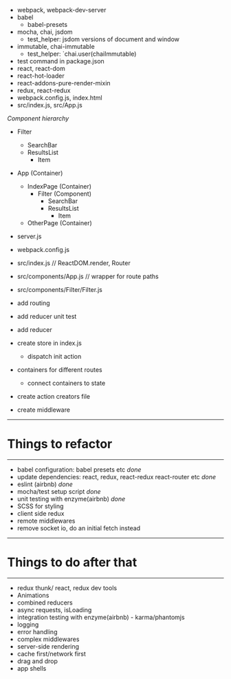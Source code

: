 - webpack, webpack-dev-server
- babel
    + babel-presets
- mocha, chai, jsdom
    + test_helper: jsdom versions of document and window
- immutable, chai-immutable
    + test_helper: `chai.user(chaiImmutable)
- test command in package.json
- react, react-dom
- react-hot-loader
- react-addons-pure-render-mixin
- redux, react-redux
- webpack.config.js, index.html
- src/index.js, src/App.js

*Component hierarchy*

- Filter
    + SearchBar
    + ResultsList
        * Item


- App (Container)
    + IndexPage (Container)
        * Filter (Component)
            - SearchBar
            - ResultsList
                + Item
    + OtherPage (Container)


- server.js
- webpack.config.js
- src/index.js                          // ReactDOM.render, Router
- src/components/App.js                 // wrapper for route paths
- src/components/Filter/Filter.js


- add routing
- add reducer unit test
- add reducer
- create store in index.js
    + dispatch init action
- containers for different routes
    + connect containers to state
- create action creators file
- create middleware

---
# Things to refactor
---

- babel configuration: babel presets etc    *done*
- update dependencies: react, redux, react-redux react-router etc   *done*
- eslint (airbnb)   *done*
- mocha/test setup script   *done*
- unit testing with enzyme(airbnb)  *done*
- SCSS for styling
- client side redux
- remote middlewares
- remove socket io, do an initial fetch instead

---
# Things to do after that
---

- redux thunk/ react, redux dev tools
- Animations
- combined reducers
- async requests, isLoading
- integration testing with enzyme(airbnb) - karma/phantomjs
- logging
- error handling
- complex middlewares
- server-side rendering
- cache first/network first
- drag and drop
- app shells

